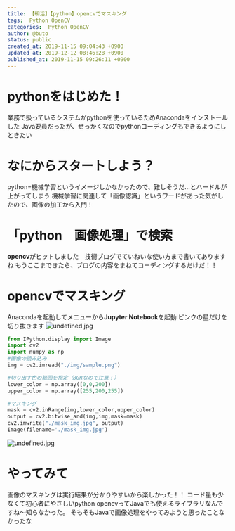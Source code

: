 ```yaml
---
title: 【朝活】【python】opencvでマスキング
tags:  Python OpenCV
categories:  Python OpenCV
author: @buto
status: public
created_at: 2019-11-15 09:04:43 +0900
updated_at: 2019-12-12 08:46:28 +0900
published_at: 2019-11-15 09:26:11 +0900
---
```

# pythonをはじめた！
業務で扱っているシステムがpythonを使っているためAnacondaをインストールした
Java要員だったが、せっかくなのでpythonコーディングもできるようにしときたい
# なにからスタートしよう？
python=機械学習というイメージしかなかったので、難しそうだ…とハードルが上がってしまう
機械学習に関連して「画像認識」というワードがあった気がしたので、画像の加工から入門！
# 「python　画像処理」で検索
**opencv**がヒットしました　技術ブログでていねいな使い方まで書いてありますね
もうここまできたら、ブログの内容をまねてコーディングするだけだ！！
# opencvでマスキング
Anacondaを起動してメニューから**Jupyter Notebook**を起動
ピンクの星だけを切り抜きます
![undefined.jpg](https://s3.qrunch.io/c0b1a29719dd6659061687c8d9e1a5cd.png)

```py
from IPython.display import Image
import cv2
import numpy as np
#画像の読み込み
img = cv2.imread("./img/sample.png")

#切り出す色の範囲を指定（BGRなので注意！）
lower_color = np.array([0,0,200])
upper_color = np.array([255,200,255])

#マスキング
mask = cv2.inRange(img,lower_color,upper_color)
output = cv2.bitwise_and(img,img,mask=mask)
cv2.imwrite("./mask_img.jpg", output)
Image(filename='./mask_img.jpg')
```
![undefined.jpg](https://s3.qrunch.io/36d6699f744e1f20813c61433967ad83.png)
# やってみて
画像のマスキングは実行結果が分かりやすいから楽しかった！！
コード量も少なくて初心者にやさしいpython
opencvってJavaでも使えるライブラリなんですね～知らなかった。
そもそもJavaで画像処理をやってみようと思ったことなかったな
